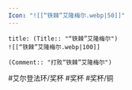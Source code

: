 ```yaml
---
Icon: "![[“铁棘”艾隆梅尔.webp|50]]"
---
```

```ad-common-bronze-trophy
title: (Title:: "“铁棘”艾隆梅尔")
![[“铁棘”艾隆梅尔.webp|100]]

(Comment:: "打败“铁棘”艾隆梅尔")
```

#艾尔登法环/奖杯 #奖杯 #奖杯/铜